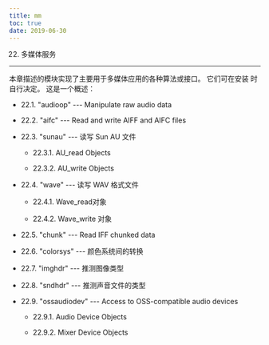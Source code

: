 ```yaml
---
title: mm
toc: true
date: 2019-06-30
---
```

22. 多媒体服务
**************

本章描述的模块实现了主要用于多媒体应用的各种算法或接口。 它们可在安装
时自行决定。 这是一个概述：

* 22.1. "audioop" --- Manipulate raw audio data

* 22.2. "aifc" --- Read and write AIFF and AIFC files

* 22.3. "sunau" --- 读写 Sun AU 文件

  * 22.3.1. AU_read Objects

  * 22.3.2. AU_write Objects

* 22.4. "wave" --- 读写 WAV 格式文件

  * 22.4.1. Wave_read对象

  * 22.4.2. Wave_write 对象

* 22.5. "chunk" --- Read IFF chunked data

* 22.6. "colorsys" --- 颜色系统间的转换

* 22.7. "imghdr" --- 推测图像类型

* 22.8. "sndhdr" --- 推测声音文件的类型

* 22.9. "ossaudiodev" --- Access to OSS-compatible audio devices

  * 22.9.1. Audio Device Objects

  * 22.9.2. Mixer Device Objects
